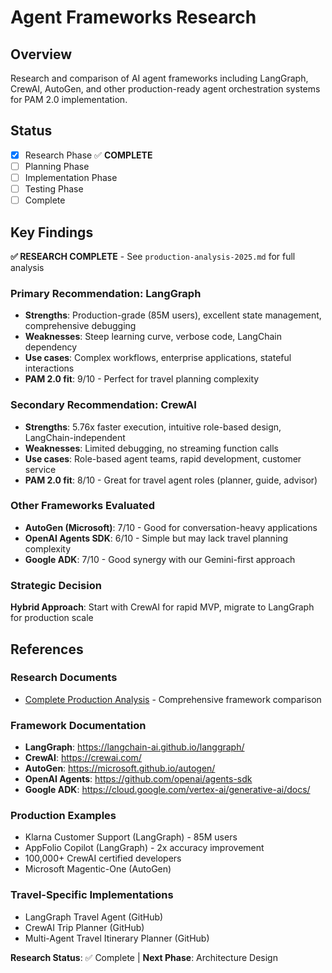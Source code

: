 # Agent Frameworks Research
## Overview
Research and comparison of AI agent frameworks including LangGraph, CrewAI, AutoGen, and other production-ready agent orchestration systems for PAM 2.0 implementation.

## Status
- [x] Research Phase ✅ **COMPLETE**
- [ ] Planning Phase
- [ ] Implementation Phase
- [ ] Testing Phase
- [ ] Complete

## Key Findings

**✅ RESEARCH COMPLETE** - See `production-analysis-2025.md` for full analysis

### **Primary Recommendation: LangGraph**
- **Strengths**: Production-grade (85M users), excellent state management, comprehensive debugging
- **Weaknesses**: Steep learning curve, verbose code, LangChain dependency
- **Use cases**: Complex workflows, enterprise applications, stateful interactions
- **PAM 2.0 fit**: 9/10 - Perfect for travel planning complexity

### **Secondary Recommendation: CrewAI**
- **Strengths**: 5.76x faster execution, intuitive role-based design, LangChain-independent
- **Weaknesses**: Limited debugging, no streaming function calls
- **Use cases**: Role-based agent teams, rapid development, customer service
- **PAM 2.0 fit**: 8/10 - Great for travel agent roles (planner, guide, advisor)

### **Other Frameworks Evaluated**
- **AutoGen (Microsoft)**: 7/10 - Good for conversation-heavy applications
- **OpenAI Agents SDK**: 6/10 - Simple but may lack travel planning complexity
- **Google ADK**: 7/10 - Good synergy with our Gemini-first approach

### **Strategic Decision**
**Hybrid Approach**: Start with CrewAI for rapid MVP, migrate to LangGraph for production scale

## References

### **Research Documents**
- [Complete Production Analysis](./production-analysis-2025.md) - Comprehensive framework comparison

### **Framework Documentation**
- **LangGraph**: https://langchain-ai.github.io/langgraph/
- **CrewAI**: https://crewai.com/
- **AutoGen**: https://microsoft.github.io/autogen/
- **OpenAI Agents**: https://github.com/openai/agents-sdk
- **Google ADK**: https://cloud.google.com/vertex-ai/generative-ai/docs/

### **Production Examples**
- Klarna Customer Support (LangGraph) - 85M users
- AppFolio Copilot (LangGraph) - 2x accuracy improvement
- 100,000+ CrewAI certified developers
- Microsoft Magentic-One (AutoGen)

### **Travel-Specific Implementations**
- LangGraph Travel Agent (GitHub)
- CrewAI Trip Planner (GitHub)
- Multi-Agent Travel Itinerary Planner (GitHub)

**Research Status**: ✅ Complete | **Next Phase**: Architecture Design